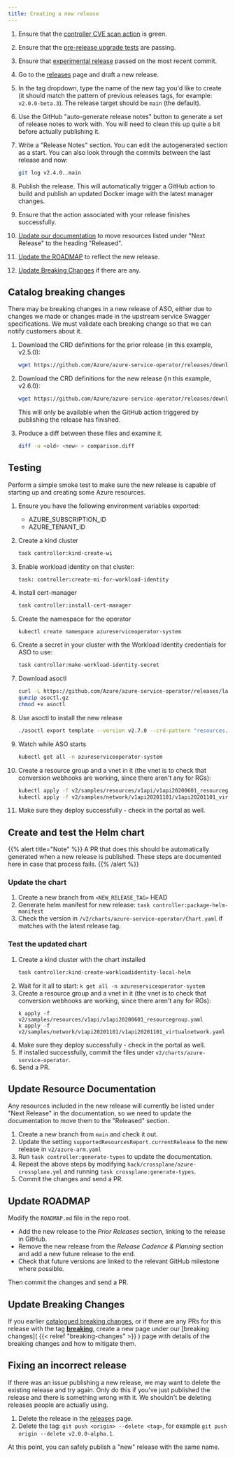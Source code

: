 ```yaml
---
title: Creating a new release
---
```


1. Ensure that the [controller CVE scan action](https://github.com/Azure/azure-service-operator/actions/workflows/scan-controller-image.yaml) is green.
2. Ensure that the [pre-release upgrade tests](https://github.com/Azure/azure-service-operator/actions/workflows/pre-release-tests.yaml) are passing.
3. Ensure that [experimental release](https://github.com/Azure/azure-service-operator/releases/tag/experimental) passed on the most recent commit.
4. Go to the [releases](https://github.com/Azure/azure-service-operator/releases) page and draft a new release.
5. In the tag dropdown, type the name of the new tag you'd like to create (it should match the pattern of previous releases tags, for example: `v2.0.0-beta.3`). The release target should be `main` (the default).
6. Use the GitHub "auto-generate release notes" button to generate a set of release notes to work with. You will need to clean this up quite a bit before actually publishing it.
7. Write a "Release Notes" section. You can edit the autogenerated section as a start. You can also look through the commits between the last release and now: 

   ``` bash
   git log v2.4.0..main
   ```

8. Publish the release. This will automatically trigger a GitHub action to build and publish an updated Docker image with the latest manager changes.
9. Ensure that the action associated with your release finishes successfully.
10. [Update our documentation](#update-resource-documentation) to move resources listed under "Next Release" to the heading "Released".
11. [Update the ROADMAP](#update-roadmap) to reflect the new release.
12. [Update Breaking Changes](#update-breaking-changes) if there are any.

## Catalog breaking changes

There may be breaking changes in a new release of ASO, either due to changes we made or changes made in the upstream
service Swagger specifications. We must validate each breaking change so that we can notify customers about it.

1. Download the CRD definitions for the prior release (in this example, v2.5.0):

   ``` bash
   wget https://github.com/Azure/azure-service-operator/releases/download/v2.6.0/azureserviceoperator_customresourcedefinitions_v2.6.0.yaml
   ```

2. Download the CRD definitions for the new release (in this example, v2.6.0):

   ``` bash
   wget https://github.com/Azure/azure-service-operator/releases/download/v2.7.0/azureserviceoperator_customresourcedefinitions_v2.7.0.yaml
   ```

   This will only be available when the GitHub action triggered by publishing the release has finished.

3. Produce a diff between these files and examine it.

   ``` bash
   diff -u <old> <new> > comparison.diff
   ```

## Testing

Perform a simple smoke test to make sure the new release is capable of starting up and creating some Azure resources.

1. Ensure you have the following environment variables exported:
   * AZURE_SUBSCRIPTION_ID
   * AZURE_TENANT_ID

2. Create a kind cluster
   ``` bash
   task controller:kind-create-wi
   ```

3. Enable workload identity on that cluster:
   ```
   task: controller:create-mi-for-workload-identity
   ```

4. Install cert-manager
   ``` bash
   task controller:install-cert-manager
   ```

5. Create the namespace for the operator
   ``` bash
   kubectl create namespace azureserviceoperator-system
   ```

6. Create a secret in your cluster with the Workload Identity credentials for ASO to use:
   ``` bash
   task controller:make-workload-identity-secret
   ```

7. Download asoctl

   ``` bash 
   curl -L https://github.com/Azure/azure-service-operator/releases/latest/download/asoctl-linux-amd64.gz -o asoctl.gz
   gunzip asoctl.gz
   chmod +x asoctl
   ```

8. Use asoctl to install the new release

   ``` bash
   ./asoctl export template --version v2.7.0 --crd-pattern "resources.azure.com/*;network.azure.com/*" | kubectl apply -f -
   ```

9. Watch while ASO starts
   ``` bash
   kubectl get all -n azureserviceoperator-system
   ```

10. Create a resource group and a vnet in it (the vnet is to check that conversion webhooks are working, since there aren't any for RGs):

    ``` bash
    kubectl apply -f v2/samples/resources/v1api/v1api20200601_resourcegroup.yaml
    kubectl apply -f v2/samples/network/v1api20201101/v1api20201101_virtualnetwork.yaml
    ```
11. Make sure they deploy successfully - check in the portal as well.

## Create and test the Helm chart

{{% alert title="Note" %}}
A PR that does this should be automatically generated when a new release is published.
These steps are documented here in case that process fails.
{{% /alert %}}

### Update the chart

1. Create a new branch from `<NEW_RELEASE_TAG>` HEAD
2. Generate helm manifest for new release: `task controller:package-helm-manifest`
3. Check the version in `/v2/charts/azure-service-operator/Chart.yaml` if matches with the latest release tag.

### Test the updated chart

1. Create a kind cluster with the chart installed
   ``` bash
   task controller:kind-create-workloadidentity-local-helm
   ```
2. Wait for it all to start: `k get all -n azureserviceoperator-system`
3. Create a resource group and a vnet in it (the vnet is to check that conversion webhooks are working, since there aren't any for RGs):
    ```
    k apply -f v2/samples/resources/v1api/v1api20200601_resourcegroup.yaml
    k apply -f v2/samples/network/v1api20201101/v1api20201101_virtualnetwork.yaml
    ```
4. Make sure they deploy successfully - check in the portal as well.
5. If installed successfully, commit the files under `v2/charts/azure-service-operator`.
6. Send a PR.

## Update Resource Documentation

Any resources included in the new release will currently be listed under "Next Release" in the documentation, so we need to update the documentation to move them to the "Released" section.

1. Create a new branch from `main` and check it out.
2. Update the setting `supportedResourcesReport.currentRelease` to the new release in `v2/azure-arm.yaml` 
3. Run `task controller:generate-types` to update the documentation.
4. Repeat the above steps by modifying `hack/crossplane/azure-crossplane.yml` and running `task crossplane:generate-types`.
5. Commit the changes and send a PR.

## Update ROADMAP

Modify the `ROADMAP.md` file in the repo root.

* Add the new release to the _Prior Releases_ section, linking to the release in GitHub.
* Remove the new release from the _Release Cadence & Planning_ section and add a new future release to the end.
* Check that future versions are linked to the relevant GitHub milestone where possible.

Then commit the changes and send a PR.

## Update Breaking Changes

If you earlier [catalogued breaking changes](#catalog-breaking-changes), or if there are any PRs for this release with the tag [**breaking**](https://github.com/Azure/azure-service-operator/pulls?q=is%3Apr+label%3Abreaking+is%3Aclosed), create a new page under our [breaking changes]( {{< relref "breaking-changes" >}} ) page with details of the breaking changes and how to mitigate them.
  
## Fixing an incorrect release

If there was an issue publishing a new release, we may want to delete the existing release and try again. 
Only do this if you've just published the release and there is something wrong with it. We shouldn't be deleting releases people are actually using. 

1. Delete the release in the [releases](https://github.com/Azure/azure-service-operator/releases) page.
2. Delete the tag: `git push <origin> --delete <tag>`, for example `git push origin --delete v2.0.0-alpha.1`.

At this point, you can safely publish a "new" release with the same name.
